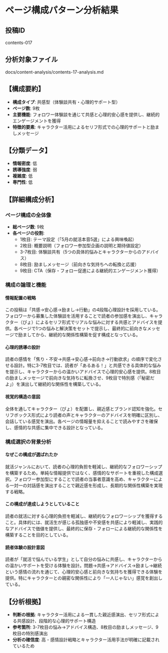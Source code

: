 # ページ構成パターン分析結果

## 投稿ID
contents-017

## 分析対象ファイル
docs/content-analysis/contents-17-analysis.md

## 【構成要約】
- **構成タイプ**: 共感型（体験談共有・心理的サポート型）
- **ページ数**: 9枚
- **主要機能**: フォロワー体験談を通じて共感と心理的安心感を提供し、継続的エンゲージメントを獲得
- **特徴的要素**: キャラクター活用によるセリフ形式での心理的サポートと励ましメッセージ

## 【分類データ】
- **情報密度**: 低
- **誘導強度**: 弱
- **複雑度**: 低
- **専門性**: 低

## 【詳細構成分析】

### ページ構成の全体像
- **総ページ数**: 9枚
- **各ページの役割**:
  - 1枚目: テーマ設定（「5月の就活本音5選」による興味喚起）
  - 2枚目: 概要説明（フォロワー参加型企画の説明と期待値設定）
  - 3-7枚目: 体験談共有（5つの具体的悩みとキャラクターからのアドバイス）
  - 8枚目: 励ましメッセージ（前向きな気持ちへの転換と応援）
  - 9枚目: CTA（保存・フォロー促進による継続的エンゲージメント獲得）

### 構成の論理と機能

#### 情報配置の戦略
この投稿は「共感→安心感→励まし→行動」の4段階心理設計を採用している。フォロワーから募集した体験談を活用することで読者の参加感を演出し、キャラクター（ぴょ）によるセリフ形式でリアルな悩みに対する共感とアドバイスを提供。各ページで1つの悩みと解決策をセットで提示し、最終的に前向きなメッセージで励ましてから、継続的な関係性構築を促す構成となっている。

#### 心理的誘導の設計
読者の感情を「焦り・不安→共感→安心感→前向き→行動欲求」の順序で変化させる設計。特に3-7枚目では、読者が「あるある！」と共感できる具体的な悩みを提示し、キャラクターからの温かいアドバイスで心理的安心感を提供。8枚目の励ましメッセージで前向きな気持ちに転換させ、9枚目で特別感（「秘密だよ」）を演出して継続的な関係性を構築している。

#### 視覚的構造の意図
全体を通してキャラクター（ぴょ）を配置し、親近感とブランド認知を強化。セリフボックス形式により読者の声とキャラクターのアドバイスを明確に区別し、会話している感覚を演出。各ページの情報量を抑えることで読みやすさを確保し、感情的な共感に集中できる設計となっている。

### 構成選択の背景分析

#### なぜこの構成が選ばれたか
就活ジャンルにおいて、読者の心理的負担を軽減し、継続的なフォロワーシップを構築するため。単純な情報提供ではなく、感情的なサポートを重視した構成選択。フォロワー参加型にすることで読者の当事者意識を高め、キャラクターによる一対一の対話感を演出することで親近感を形成し、長期的な関係性構築を実現する戦略。

#### この構成が達成しようとしていること
読者の就活に対する心理的負担を軽減し、継続的なフォロワーシップを獲得すること。具体的には、就活生が感じる孤独感や不安感を共感により軽減し、実践的なアドバイスで価値を提供し、最終的に保存・フォローによる継続的な関係性を構築することを目的としている。

#### 読者体験の設計意図
読者が「就活で悩んでいる学生」として自分の悩みに共感し、キャラクターからの温かいサポートを受ける体験を設計。問題→共感→アドバイス→励まし→継続という感情の流れを通じて、心理的安心感と前向きな気持ちを獲得できる体験を提供。特にキャラクターとの親密な関係性により「一人じゃない」感覚を創出している。

## 【分析根拠】
- **判断の根拠**: キャラクター活用による一貫した親近感演出、セリフ形式による共感設計、段階的な心理的サポート構造
- **参考箇所**: 3-7枚目の悩み→アドバイス構造、8枚目の励ましメッセージ、9枚目の特別感演出
- **分析の確信度**: 高 - 感情設計戦略とキャラクター活用手法が明確に記載されているため
